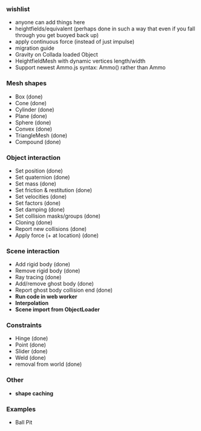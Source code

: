 ### wishlist
* anyone can add things here
* heightfields/equivalent (perhaps done in such a way that even if you fall through you get buoyed back up)
* apply continuous force (instead of just impulse)
* migration guide
* Gravity on Collada loaded Object
* HeightfieldMesh with dynamic vertices length/width
* Support newest Ammo.js syntax: Ammo() rather than Ammo

### Mesh shapes
* Box (done)
* Cone (done)
* Cylinder (done)
* Plane (done)
* Sphere (done)
* Convex (done)
* TriangleMesh (done)
* Compound (done)

### Object interaction
* Set position (done)
* Set quaternion (done)
* Set mass (done)
* Set friction & restitution (done)
* Set velocities (done)
* Set factors (done)
* Set damping (done)
* Set collision masks/groups (done)
* Cloning (done)
* Report new collisions (done)
* Apply force (+ at location) (done)

### Scene interaction
* Add rigid body (done)
* Remove rigid body (done)
* Ray tracing (done)
* Add/remove ghost body (done)
* Report ghost body collision end (done)
* **Run code in web worker**
* **Interpolation**
* **Scene import from ObjectLoader**

### Constraints
* Hinge (done)
* Point (done)
* Slider (done)
* Weld (done)
* removal from world (done)

### Other
* **shape caching**

### Examples
* Ball Pit